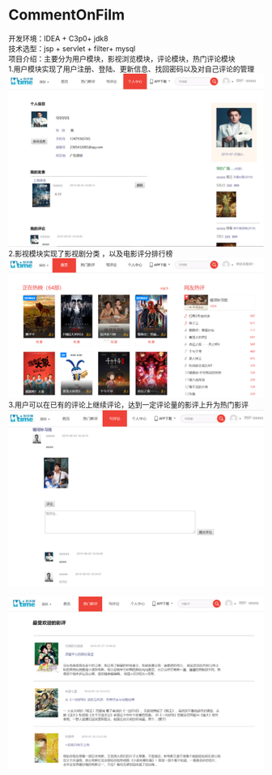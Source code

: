CommentOnFilm
=
开发环境：IDEA + C3p0+ jdk8<br>
技术选型：jsp + servlet + filter+ mysql <br>
项目介绍：主要分为用户模块，影视浏览模块，评论模块，热门评论模块<br>
1.用户模块实现了用户注册、登陆、更新信息、找回密码以及对自己评论的管理<br>
![Image text](https://github.com/Rong0912/SSM/blob/master/image/moviePersonal.png )<br>
2.影视模块实现了影视剧分类 ，以及电影评分排行榜<br>
![Image text](https://github.com/Rong0912/SSM/blob/master/image/movieIndex.png )<br>
3.用户可以在已有的评论上继续评论，达到一定评论量的影评上升为热门影评
![Image text](https://github.com/Rong0912/SSM/blob/master/image/writeComment.png )<br><br>
![Image text](https://github.com/Rong0912/SSM/blob/master/image/hotComment.png )<br>

